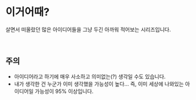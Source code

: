 # 이거어때? 
살면서 떠올랐던 많은 아이디어들을 그냥 두긴 아까워 적어보는 시리즈입니다.

<br>

## 주의 ##
- 아이디어라고 하기에 매우 사소하고 의미없는(?) 생각일 수도 있습니다. 
- 내가 생각한 건 누군가 이미 생각했을 가능성이 높다... 즉, 이미 세상에 나와있는 아이디어일 가능성이 95% 이상입니다.

